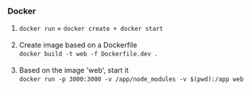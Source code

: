 ### Docker
1. `docker run` = `docker create + docker start` <br /><br />
2. Create image based on a Dockerfile <br />
`docker build -t web -f Dockerfile.dev .`<br /><br />
3. Based on the image 'web', start it <br />
`docker run -p 3000:3000 -v /app/node_modules -v $(pwd):/app web`


